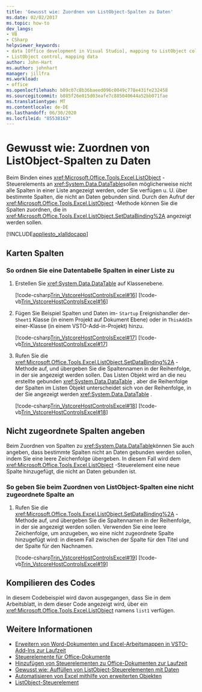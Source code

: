 ```yaml
---
title: 'Gewusst wie: Zuordnen von ListObject-Spalten zu Daten'
ms.date: 02/02/2017
ms.topic: how-to
dev_langs:
- VB
- CSharp
helpviewer_keywords:
- data [Office development in Visual Studio], mapping to ListObject column
- ListObject control, mapping data
author: John-Hart
ms.author: johnhart
manager: jillfra
ms.workload:
- office
ms.openlocfilehash: b09c07c8b36baeed096c0049c778e431fe232458
ms.sourcegitcommit: b885f26e015d03eafe7c885040644a52bb071fae
ms.translationtype: MT
ms.contentlocale: de-DE
ms.lasthandoff: 06/30/2020
ms.locfileid: "85538163"
---
```

# <a name="how-to-map-listobject-columns-to-data"></a>Gewusst wie: Zuordnen von ListObject-Spalten zu Daten
  Beim Binden eines <xref:Microsoft.Office.Tools.Excel.ListObject> -Steuerelements an <xref:System.Data.DataTable>sollen möglicherweise nicht alle Spalten in einer Liste angezeigt werden, oder Sie verfügen u. U. über bestimmte Spalten, die nicht an Daten gebunden sind. Durch den Aufruf der <xref:Microsoft.Office.Tools.Excel.ListObject> -Methode können Sie die Spalten zuordnen, die in <xref:Microsoft.Office.Tools.Excel.ListObject.SetDataBinding%2A> angezeigt werden sollen.

 [!INCLUDE[appliesto_xlalldocapp](../vsto/includes/appliesto-xlalldocapp-md.md)]

## <a name="map-columns"></a>Karten Spalten

### <a name="to-map-a-data-table-to-columns-in-a-list"></a>So ordnen Sie eine Datentabelle Spalten in einer Liste zu

1. Erstellen Sie <xref:System.Data.DataTable> auf Klassenebene.

     [!code-csharp[Trin_VstcoreHostControlsExcel#16](../vsto/codesnippet/CSharp/Trin_VstcoreHostControlsExcelCS/Sheet3.cs#16)]
     [!code-vb[Trin_VstcoreHostControlsExcel#16](../vsto/codesnippet/VisualBasic/Trin_VstcoreHostControlsExcelVB/Sheet3.vb#16)]

2. Fügen Sie Beispiel Spalten und Daten im- `Startup` Ereignishandler der- `Sheet1` Klasse (in einem Projekt auf Dokument Ebene) oder in `ThisAddIn` einer-Klasse (in einem VSTO-Add-in-Projekt) hinzu.

     [!code-csharp[Trin_VstcoreHostControlsExcel#17](../vsto/codesnippet/CSharp/Trin_VstcoreHostControlsExcelCS/Sheet3.cs#17)]
     [!code-vb[Trin_VstcoreHostControlsExcel#17](../vsto/codesnippet/VisualBasic/Trin_VstcoreHostControlsExcelVB/Sheet3.vb#17)]

3. Rufen Sie die <xref:Microsoft.Office.Tools.Excel.ListObject.SetDataBinding%2A> -Methode auf, und übergeben Sie die Spaltennamen in der Reihenfolge, in der sie angezeigt werden sollen. Das Listen Objekt wird an die neu erstellte gebunden <xref:System.Data.DataTable> , aber die Reihenfolge der Spalten im Listen Objekt unterscheidet sich von der Reihenfolge, in der Sie angezeigt werden <xref:System.Data.DataTable> .

     [!code-csharp[Trin_VstcoreHostControlsExcel#18](../vsto/codesnippet/CSharp/Trin_VstcoreHostControlsExcelCS/Sheet3.cs#18)]
     [!code-vb[Trin_VstcoreHostControlsExcel#18](../vsto/codesnippet/VisualBasic/Trin_VstcoreHostControlsExcelVB/Sheet3.vb#18)]

## <a name="specify-unmapped-columns"></a>Nicht zugeordnete Spalten angeben
 Beim Zuordnen von Spalten zu <xref:System.Data.DataTable>können Sie auch angeben, dass bestimmte Spalten nicht an Daten gebunden werden sollen, indem Sie eine leere Zeichenfolge übergeben. In diesem Fall wird dem <xref:Microsoft.Office.Tools.Excel.ListObject> -Steuerelement eine neue Spalte hinzugefügt, die nicht an Daten gebunden ist.

### <a name="to-specify-an-unmapped-column-when-mapping-listobject-columns"></a>So geben Sie beim Zuordnen von ListObject-Spalten eine nicht zugeordnete Spalte an

1. Rufen Sie die <xref:Microsoft.Office.Tools.Excel.ListObject.SetDataBinding%2A> -Methode auf, und übergeben Sie die Spaltennamen in der Reihenfolge, in der sie angezeigt werden sollen. Verwenden Sie eine leere Zeichenfolge, um anzugeben, wo eine nicht zugeordnete Spalte hinzugefügt wird: in diesem Fall zwischen der Spalte für den Titel und der Spalte für den Nachnamen.

     [!code-csharp[Trin_VstcoreHostControlsExcel#19](../vsto/codesnippet/CSharp/Trin_VstcoreHostControlsExcelCS/Sheet3.cs#19)]
     [!code-vb[Trin_VstcoreHostControlsExcel#19](../vsto/codesnippet/VisualBasic/Trin_VstcoreHostControlsExcelVB/Sheet3.vb#19)]

## <a name="compile-the-code"></a>Kompilieren des Codes
 In diesem Codebeispiel wird davon ausgegangen, dass Sie in dem Arbeitsblatt, in dem dieser Code angezeigt wird, über ein <xref:Microsoft.Office.Tools.Excel.ListObject> namens `list1` verfügen.

## <a name="see-also"></a>Weitere Informationen
- [Erweitern von Word-Dokumenten und Excel-Arbeitsmappen in VSTO-Add-Ins zur Laufzeit](../vsto/extending-word-documents-and-excel-workbooks-in-vsto-add-ins-at-run-time.md)
- [Steuerelemente für Office-Dokumente](../vsto/controls-on-office-documents.md)
- [Hinzufügen von Steuerelementen zu Office-Dokumenten zur Laufzeit](../vsto/adding-controls-to-office-documents-at-run-time.md)
- [Gewusst wie: Auffüllen von ListObject-Steuerelementen mit Daten](../vsto/how-to-fill-listobject-controls-with-data.md)
- [Automatisieren von Excel mithilfe von erweiterten Objekten](../vsto/automating-excel-by-using-extended-objects.md)
- [ListObject-Steuerelement](../vsto/listobject-control.md)
